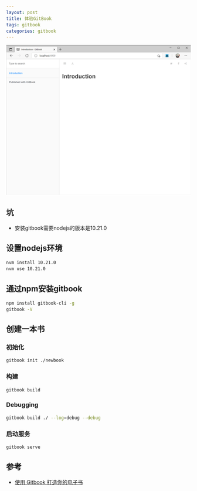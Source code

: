 ```yaml
---
layout: post
title: 体验GitBook
tags: gitbook
categories: gitbook
---
```


![](/assets/img/gitbook.png)

## 坑
* 安装gitbook需要nodejs的版本是10.21.0

## 设置nodejs环境

```bash
nvm install 10.21.0
nvm use 10.21.0
```

## 通过npm安装gitbook
```bash
npm install gitbook-cli -g
gitbook -V
```

## 创建一本书
### 初始化
```bash
gitbook init ./newbook
```

### 构建
```bash
gitbook build 
```

### Debugging
```bash
gitbook build ./ --log=debug --debug
```

### 启动服务
```bash
gitbook serve
```

## 参考
* [使用 Gitbook 打造你的电子书](https://zhuanlan.zhihu.com/p/34946169)
